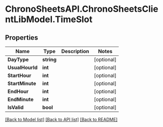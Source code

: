 
# ChronoSheetsAPI.ChronoSheetsClientLibModel.TimeSlot

## Properties

Name | Type | Description | Notes
------------ | ------------- | ------------- | -------------
**DayType** | **string** |  | [optional] 
**UsualHourId** | **int** |  | [optional] 
**StartHour** | **int** |  | [optional] 
**StartMinute** | **int** |  | [optional] 
**EndHour** | **int** |  | [optional] 
**EndMinute** | **int** |  | [optional] 
**IsValid** | **bool** |  | [optional] 

[[Back to Model list]](../README.md#documentation-for-models)
[[Back to API list]](../README.md#documentation-for-api-endpoints)
[[Back to README]](../README.md)

